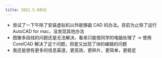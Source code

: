 ```yaml
---
title: 2021.5.9杂记
---
```


- 尝试了一下午除了安装虚拟机以外能够画 CAD 的办法。目前为止除了运行 AutoCAD for mac，没发现其他办法
- 图像多段线的问题还是无法解决，看来只能借同学的电脑处理了 -> 使用 CorelCAD 解决了这个问题，但是又出现了块的编辑的问题
- 我还是想有更多的信息渠道，更高效，更碎片，更简单，更稳定